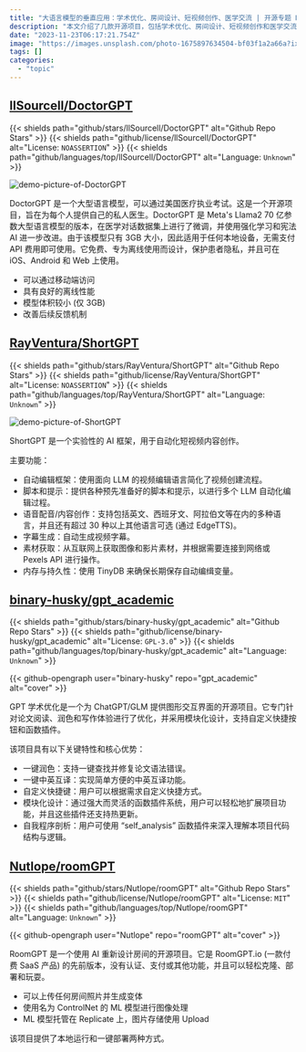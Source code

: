 ```yaml
---
title: "大语言模型的垂直应用：学术优化、房间设计、短视频创作、医学交流 | 开源专题 No.29"
description: "本文介绍了几款开源项目，包括学术优化、房间设计、短视频创作和医学交流等领域。这些项目通过图形交互界面、AI技术和大型语言模型等特点，为用户提供了便捷、创新的解决方案。无论是提升学术写作质量，重新设计房间，还是实现自动化的短视频创作，甚至获取个人私人医学建议，这些开源项目都能帮助用户提高效率、获得更好的体验和创意。"
date: "2023-11-23T06:17:21.754Z"
image: "https://images.unsplash.com/photo-1675897634504-bf03f1a2a66a?ixid=M3w0NjYxMjd8MHwxfGFsbHx8fHx8fHx8fDE2OTI1NDkzOTB8&ixlib=rb-4.0.3"
tags: []
categories:
  - "topic"
---
```


## [llSourcell/DoctorGPT](https://github.com/llSourcell/DoctorGPT)

{{< shields path="github/stars/llSourcell/DoctorGPT" alt="Github Repo Stars" >}} {{< shields path="github/license/llSourcell/DoctorGPT" alt="License: `NOASSERTION`" >}} {{< shields path="github/languages/top/llSourcell/DoctorGPT" alt="Language: `Unknown`" >}}

![demo-picture-of-DoctorGPT](https://picgo-daily.oss-cn-guangzhou.aliyuncs.com/picgo-daily/2023/9a83ebea055fe28bca301ee19e465ebd.webp)

DoctorGPT 是一个大型语言模型，可以通过美国医疗执业考试。这是一个开源项目，旨在为每个人提供自己的私人医生。DoctorGPT 是 Meta's Llama2 70 亿参数大型语言模型的版本，在医学对话数据集上进行了微调，并使用强化学习和宪法 AI 进一步改进。由于该模型只有 3GB 大小，因此适用于任何本地设备，无需支付 API 费用即可使用。它免费、专为离线使用而设计，保护患者隐私，并且可在 iOS、Android 和 Web 上使用。

- 可以通过移动端访问
- 具有良好的离线性能
- 模型体积较小 (仅 3GB)
- 改善后续反馈机制
  
## [RayVentura/ShortGPT](https://github.com/RayVentura/ShortGPT)

{{< shields path="github/stars/RayVentura/ShortGPT" alt="Github Repo Stars" >}} {{< shields path="github/license/RayVentura/ShortGPT" alt="License: `NOASSERTION`" >}} {{< shields path="github/languages/top/RayVentura/ShortGPT" alt="Language: `Unknown`" >}}

![demo-picture-of-ShortGPT](https://picgo-daily.oss-cn-guangzhou.aliyuncs.com/picgo-daily/2023/01f92673a9d1d9225fa80fc3d25cdf91.webp)

ShortGPT 是一个实验性的 AI 框架，用于自动化短视频内容创作。

主要功能：

- 自动编辑框架：使用面向 LLM 的视频编辑语言简化了视频创建流程。
- 脚本和提示：提供各种预先准备好的脚本和提示，以进行多个 LLM 自动化编辑过程。
- 语音配音/内容创作：支持包括英文、西班牙文、阿拉伯文等在内的多种语言，并且还有超过 30 种以上其他语言可选 (通过 EdgeTTS)。
- 字幕生成：自动生成视频字幕。
- 素材获取：从互联网上获取图像和影片素材，并根据需要连接到网络或 Pexels API 进行操作。
- 内存与持久性：使用 TinyDB 来确保长期保存自动编缉变量。
  
## [binary-husky/gpt_academic](https://github.com/binary-husky/gpt_academic)

{{< shields path="github/stars/binary-husky/gpt_academic" alt="Github Repo Stars" >}} {{< shields path="github/license/binary-husky/gpt_academic" alt="License: `GPL-3.0`" >}} {{< shields path="github/languages/top/binary-husky/gpt_academic" alt="Language: `Unknown`" >}}

{{< github-opengraph user="binary-husky" repo="gpt_academic" alt="cover" >}}

GPT 学术优化是一个为 ChatGPT/GLM 提供图形交互界面的开源项目。它专门针对论文阅读、润色和写作体验进行了优化，并采用模块化设计，支持自定义快捷按钮和函数插件。

该项目具有以下关键特性和核心优势：

- 一键润色：支持一键查找并修复论文语法错误。
- 一键中英互译：实现简单方便的中英互译功能。
- 自定义快捷键：用户可以根据需求自定义快捷方式。
- 模块化设计：通过强大而灵活的函数插件系统，用户可以轻松地扩展项目功能，并且这些插件还支持热更新。
- 自我程序剖析：用户可使用 “self_analysis” 函数插件来深入理解本项目代码结构与逻辑。

## [Nutlope/roomGPT](https://github.com/Nutlope/roomGPT)

{{< shields path="github/stars/Nutlope/roomGPT" alt="Github Repo Stars" >}} {{< shields path="github/license/Nutlope/roomGPT" alt="License: `MIT`" >}} {{< shields path="github/languages/top/Nutlope/roomGPT" alt="Language: `Unknown`" >}}

{{< github-opengraph user="Nutlope" repo="roomGPT" alt="cover" >}}

RoomGPT 是一个使用 AI 重新设计房间的开源项目。它是 RoomGPT.io (一款付费 SaaS 产品) 的先前版本，没有认证、支付或其他功能，并且可以轻松克隆、部署和玩耍。

- 可以上传任何房间照片并生成变体
- 使用名为 ControlNet 的 ML 模型进行图像处理
- ML 模型托管在 Replicate 上，图片存储使用 Upload

该项目提供了本地运行和一键部署两种方式。
  